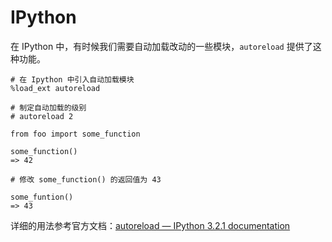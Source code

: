 # IPython

在 IPython 中，有时候我们需要自动加载改动的一些模块，`autoreload` 提供了这种功能。

	# 在 Ipython 中引入自动加载模块
	%load_ext autoreload
	
	# 制定自动加载的级别
	# autoreload 2
	
	from foo import some_function
	
	some_function()
	=> 42
	
	# 修改 some_function() 的返回值为 43
	
	some_funtion()
	=> 43

详细的用法参考官方文档：[autoreload — IPython 3.2.1 documentation](https://ipython.org/ipython-doc/3/config/extensions/autoreload.html "autoreload — IPython 3.2.1 documentation")
